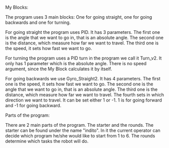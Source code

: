 My Blocks:

The program uses 3 main blocks: One for going straight, one for going backwards and one for turning.

For going straight the program uses PID. It has 3 parameters. The first one is the angle that we want to go in, that is an absolute angle. The second one is the distance, which measure how far we want to travel. The third one is the speed, it sets how fast we want to go.

For turning the program uses a PID turn in the program we call it Turn_v2. It only has 1 parameter which is the absolute angle. There is no speed argument, since the My Block calculates it by itself.

For going backwards we use Gyro_Straight2. It has 4 parameters. The first one is the speed, it sets how fast we want to go. The second one is the angle that we want to go in, that is an absolute angle. The third one is the distance, which measure how far we want to travel. The fourth sets in which direction we want to travel. It can be set either 1 or -1. 1 is for going forward and -1 for going backward.

Parts of the program:

There are 2 main parts of the program. The starter and the rounds. The starter can be found under the name "indito". In it the current operator can decide which program he/she would like to start from 1 to 6. The rounds determine which tasks the robot will do.
